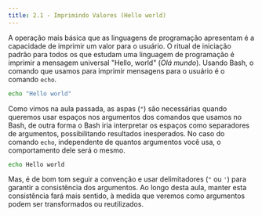 ```yaml
---
title: 2.1 - Imprimindo Valores (Hello world)
---
```


A operação mais básica que as linguagens de programação apresentam é a capacidade de imprimir um valor para o usuário. O ritual de iniciação padrão para todos os que estudam uma linguagem de programação é imprimir a mensagem universal "Hello, world" (_Olá mundo_). Usando Bash, o comando que usamos para imprimir mensagens para o usuário é o comando `echo`.

```bash
echo "Hello world"
```

Como vimos na aula passada, as aspas (`"`) são necessárias quando queremos usar espaços nos argumentos dos comandos que usamos no Bash, de outra forma o Bash iria interpretar os espaços como separadores de argumentos, possibilitando resultados inesperados. No caso do comando `echo`, independente de quantos argumentos você usa, o comportamento dele será o mesmo.

```bash
echo Hello world
```

Mas, é de bom tom seguir a convenção e usar delimitadores (`"` ou `'`) para garantir a consistência dos argumentos. Ao longo desta aula, manter esta consistência fará mais sentido, à medida que veremos como argumentos podem ser transformados ou reutilizados.
